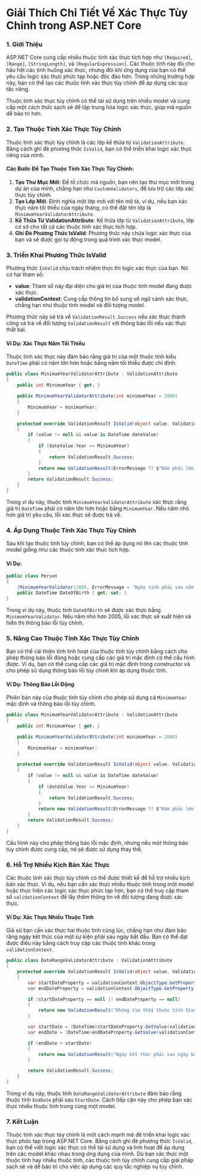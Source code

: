 
# Giải Thích Chi Tiết Về Xác Thực Tùy Chỉnh trong ASP.NET Core

### 1. Giới Thiệu
ASP.NET Core cung cấp nhiều thuộc tính xác thực tích hợp như `[Required]`, `[Range]`, `[StringLength]`, và `[RegularExpression]`. Các thuộc tính này đủ cho hầu hết các tình huống xác thực, nhưng đôi khi ứng dụng của bạn có thể yêu cầu logic xác thực phức tạp hoặc độc đáo hơn. Trong những trường hợp này, bạn có thể tạo các thuộc tính xác thực tùy chỉnh để áp dụng các quy tắc riêng.

Thuộc tính xác thực tùy chỉnh có thể tái sử dụng trên nhiều model và cung cấp một cách thức sạch sẽ để tập trung hóa logic xác thực, giúp mã nguồn dễ bảo trì hơn.

### 2. Tạo Thuộc Tính Xác Thực Tùy Chỉnh
Thuộc tính xác thực tùy chỉnh là các lớp kế thừa từ `ValidationAttribute`. Bằng cách ghi đè phương thức `IsValid`, bạn có thể triển khai logic xác thực riêng của mình.

#### Các Bước Để Tạo Thuộc Tính Xác Thực Tùy Chỉnh:
1. **Tạo Thư Mục Mới**: Để tổ chức mã nguồn, bạn nên tạo thư mục mới trong dự án của mình, chẳng hạn như `CustomValidators`, để lưu trữ các lớp xác thực tùy chỉnh.
2. **Tạo Lớp Mới**: Định nghĩa một lớp mới với tên mô tả, ví dụ, nếu bạn xác thực năm tối thiểu của ngày tháng, có thể đặt tên lớp là `MinimumYearValidatorAttribute`.
3. **Kế Thừa Từ ValidationAttribute**: Kế thừa lớp từ `ValidationAttribute`, lớp cơ sở cho tất cả các thuộc tính xác thực tích hợp.
4. **Ghi Đè Phương Thức IsValid**: Phương thức này chứa logic xác thực của bạn và sẽ được gọi tự động trong quá trình xác thực model.

### 3. Triển Khai Phương Thức IsValid
Phương thức `IsValid` chịu trách nhiệm thực thi logic xác thực của bạn. Nó có hai tham số:
- **value**: Tham số này đại diện cho giá trị của thuộc tính model đang được xác thực.
- **validationContext**: Cung cấp thông tin bổ sung về ngữ cảnh xác thực, chẳng hạn như thuộc tính model và đối tượng model.

Phương thức này sẽ trả về `ValidationResult.Success` nếu xác thực thành công và trả về đối tượng `ValidationResult` với thông báo lỗi nếu xác thực thất bại.

#### Ví Dụ: Xác Thực Năm Tối Thiểu
Thuộc tính xác thực này đảm bảo rằng giá trị của một thuộc tính kiểu `DateTime` phải có năm lớn hơn hoặc bằng năm tối thiểu được chỉ định.

```csharp
public class MinimumYearValidatorAttribute : ValidationAttribute
{
    public int MinimumYear { get; }

    public MinimumYearValidatorAttribute(int minimumYear = 2000)
    {
        MinimumYear = minimumYear;
    }

    protected override ValidationResult IsValid(object value, ValidationContext validationContext)
    {
        if (value != null && value is DateTime dateValue)
        {
            if (dateValue.Year >= MinimumYear)
            {
                return ValidationResult.Success;
            }
            return new ValidationResult(ErrorMessage ?? $"Năm phải lớn hơn hoặc bằng {MinimumYear}.");
        }
        return ValidationResult.Success;
    }
}
```
Trong ví dụ này, thuộc tính `MinimumYearValidatorAttribute` xác thực rằng giá trị `DateTime` phải có năm lớn hơn hoặc bằng `MinimumYear`. Nếu năm nhỏ hơn giá trị yêu cầu, lỗi xác thực sẽ được trả về.

### 4. Áp Dụng Thuộc Tính Xác Thực Tùy Chỉnh
Sau khi tạo thuộc tính tùy chỉnh, bạn có thể áp dụng nó lên các thuộc tính model giống như các thuộc tính xác thực tích hợp.

#### Ví Dụ:
```csharp
public class Person
{
    [MinimumYearValidator(2005, ErrorMessage = "Ngày sinh phải sau năm 2005.")]
    public DateTime DateOfBirth { get; set; }
}
```
Trong ví dụ này, thuộc tính `DateOfBirth` sẽ được xác thực bằng `MinimumYearValidator`. Nếu năm nhỏ hơn 2005, lỗi xác thực sẽ xuất hiện và hiển thị thông báo lỗi tùy chỉnh.

### 5. Nâng Cao Thuộc Tính Xác Thực Tùy Chỉnh
Bạn có thể cải thiện tính linh hoạt của thuộc tính tùy chỉnh bằng cách cho phép thông báo lỗi động hoặc cung cấp các giá trị mặc định có thể cấu hình được. Ví dụ, bạn có thể cung cấp các giá trị mặc định trong constructor và cho phép sử dụng thông báo lỗi tùy chỉnh khi áp dụng thuộc tính.

#### Ví Dụ: Thông Báo Lỗi Động
Phiên bản này của thuộc tính tùy chỉnh cho phép sử dụng cả `MinimumYear` mặc định và thông báo lỗi tùy chỉnh.

```csharp
public class MinimumYearValidatorAttribute : ValidationAttribute
{
    public int MinimumYear { get; }

    public MinimumYearValidatorAttribute(int minimumYear = 2000)
    {
        MinimumYear = minimumYear;
    }

    protected override ValidationResult IsValid(object value, ValidationContext validationContext)
    {
        if (value != null && value is DateTime dateValue)
        {
            if (dateValue.Year >= MinimumYear)
            {
                return ValidationResult.Success;
            }
            return new ValidationResult(ErrorMessage ?? $"Năm phải lớn hơn hoặc bằng {MinimumYear}.");
        }
        return ValidationResult.Success;
    }
}
```
Cấu hình này cho phép thông báo lỗi mặc định, nhưng nếu một thông báo tùy chỉnh được cung cấp, nó sẽ được sử dụng thay thế.

### 6. Hỗ Trợ Nhiều Kịch Bản Xác Thực
Các thuộc tính xác thực tùy chỉnh có thể được thiết kế để hỗ trợ nhiều kịch bản xác thực. Ví dụ, nếu bạn cần xác thực nhiều thuộc tính trong một model hoặc thực hiện các logic xác thực phức tạp hơn, bạn có thể truy cập tham số `validationContext` để lấy thêm thông tin về đối tượng đang được xác thực.

#### Ví Dụ: Xác Thực Nhiều Thuộc Tính
Giả sử bạn cần xác thực hai thuộc tính cùng lúc, chẳng hạn như đảm bảo rằng ngày kết thúc của một sự kiện phải sau ngày bắt đầu. Bạn có thể đạt được điều này bằng cách truy cập các thuộc tính khác trong `validationContext`.

```csharp
public class DateRangeValidatorAttribute : ValidationAttribute
{
    protected override ValidationResult IsValid(object value, ValidationContext validationContext)
    {
        var startDateProperty = validationContext.ObjectType.GetProperty("StartDate");
        var endDateProperty = validationContext.ObjectType.GetProperty("EndDate");

        if (startDateProperty == null || endDateProperty == null)
        {
            return new ValidationResult("Không tìm thấy thuộc tính StartDate hoặc EndDate.");
        }

        var startDate = (DateTime)startDateProperty.GetValue(validationContext.ObjectInstance);
        var endDate = (DateTime)endDateProperty.GetValue(validationContext.ObjectInstance);

        if (endDate < startDate)
        {
            return new ValidationResult("Ngày kết thúc phải sau ngày bắt đầu.");
        }

        return ValidationResult.Success;
    }
}
```
Trong ví dụ này, thuộc tính `DateRangeValidatorAttribute` đảm bảo rằng thuộc tính `EndDate` phải sau `StartDate`. Cách tiếp cận này cho phép bạn xác thực nhiều thuộc tính trong cùng một model.

### 7. Kết Luận
Thuộc tính xác thực tùy chỉnh là một cách mạnh mẽ để triển khai logic xác thực phức tạp trong ASP.NET Core. Bằng cách ghi đè phương thức `IsValid`, bạn có thể viết logic xác thực có thể tái sử dụng và linh hoạt để áp dụng trên các model khác nhau trong ứng dụng của mình. Dù bạn xác thực một thuộc tính hay nhiều thuộc tính, các thuộc tính tùy chỉnh cung cấp giải pháp sạch sẽ và dễ bảo trì cho việc áp dụng các quy tắc nghiệp vụ tùy chỉnh.
